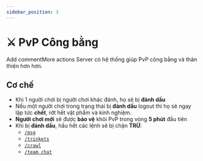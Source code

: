 ```yaml
---
sidebar_position: 3
---
```


# ⚔️ PvP Công bằng
Add commentMore actions
Server có hệ thống giúp PvP công bằng và thân thiện hơn hơn.
## Cơ chế

- Khi 1 người chơi bị người chơi khác đánh, họ sẽ bị **đánh dấu**
- Nếu một người chơi trong trạng thái bị **đánh dấu** logout thì họ sẽ ngay lập tức **chết**, rớt hết vật phẩm và kinh nghiệm.
- **Người chơi mới** sẽ được **bảo vệ** khỏi PvP trong vòng **5 phút** đầu tiên
- Khi bị **đánh dấu**, hầu hết các lệnh sẽ bị chặn **TRỪ**:
  - [`/msg`](../Commands/other.md)
  - [`/trinkets`](../Commands/other.md)
  - [`/crawl`](../Commands/pose.md)
  - [`/team chat`](./team.md)